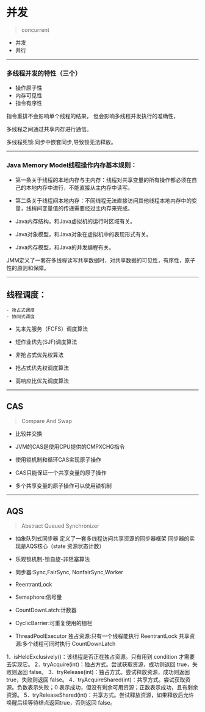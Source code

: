 # 并发
> concurrent

- 并发
- 并行



---




### 多线程并发的特性（三个）
- 操作原子性
- 内存可见性
- 指令有序性

指令重排不会影响单个线程的结果，
但会影响多线程并发执行的准确性，

多线程之间通过共享内存进行通信。

多线程死锁:同步中嵌套同步,导致锁无法释放。

---


### Java Memory Model线程操作内存基本规则：
- 第一条关于线程的本地内存与主内存：线程对共享变量的所有操作都必须在自己的本地内存中进行，不能直接从主内存中读写。
- 第二条关于线程间本地内存：不同线程无法直接访问其他线程本地内存中的变量，线程间变量值的传递需要经过主内存来完成。

- Java内存结构，和Java虚拟机的运行时区域有关。
- Java对象模型，和Java对象在虚拟机中的表现形式有关。
- Java内存模型，和Java的并发编程有关。

JMM定义了一套在多线程读写共享数据时，对共享数据的可见性，有序性，原子性的原则和保障。




---

## 线程调度：
    - 抢占式调度
    - 协同式调度

- 先来先服务（FCFS）调度算法
- 短作业优先(SJF)调度算法


- 非抢占式优先权算法
- 抢占式优先权调度算法
- 高响应比优先调度算法

---
## CAS
> Compare And Swap
- 比较并交换

- JVM的CAS是使用CPU提供的CMPXCHG指令

- 使用锁机制和循环CAS实现原子操作
- CAS只能保证一个共享变量的原子操作
- 多个共享变量的原子操作可以使用锁机制



---


## AQS
> Abstract Queued Synchronizer
- 抽象队列式同步器
定义了一套多线程访问共享资源的同步器框架
同步器的实现是AQS核心（state 资源状态计数）
- 乐观锁机制-锁自旋-非阻塞算法

- 同步器:Sync,FairSync, NonfairSync,Worker

- ReentrantLock
- Semaphore:信号量
- CountDownLatch:计数器
- CyclicBarrier:可重复使用的栅栏
- ThreadPoolExecutor
独占资源:只有一个线程能执行 ReentrantLock
共享资源:多个线程可同时执行 CountDownLatch



1．isHeldExclusively()：该线程是否正在独占资源。只有用到 condition 才需要去实现它。
2．tryAcquire(int)：独占方式。尝试获取资源，成功则返回 true，失败则返回 false。
3．tryRelease(int)：独占方式。尝试释放资源，成功则返回 true，失败则返回 false。
4．tryAcquireShared(int)：共享方式。尝试获取资源。负数表示失败；0 表示成功，但没有剩余可用资源；正数表示成功，且有剩余资源。
5．tryReleaseShared(int)：共享方式。尝试释放资源，如果释放后允许唤醒后续等待结点返回true，否则返回 false。

